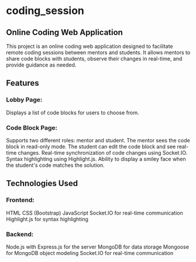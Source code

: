 ﻿# coding_session
 
## Online Coding Web Application
This project is an online coding web application designed to facilitate remote coding sessions between mentors and students. It allows mentors to share code blocks with students, observe their changes in real-time, and provide guidance as needed.

## Features
### Lobby Page:
Displays a list of code blocks for users to choose from.

### Code Block Page:
Supports two different roles: mentor and student.
The mentor sees the code block in read-only mode.
The student can edit the code block and see real-time changes.
Real-time synchronization of code changes using Socket.IO.
Syntax highlighting using Highlight.js.
Ability to display a smiley face when the student's code matches the solution.


## Technologies Used
### Frontend:
HTML
CSS (Bootstrap)
JavaScript
Socket.IO for real-time communication
Highlight.js for syntax highlighting

### Backend:
Node.js with Express.js for the server
MongoDB for data storage
Mongoose for MongoDB object modeling
Socket.IO for real-time communication
